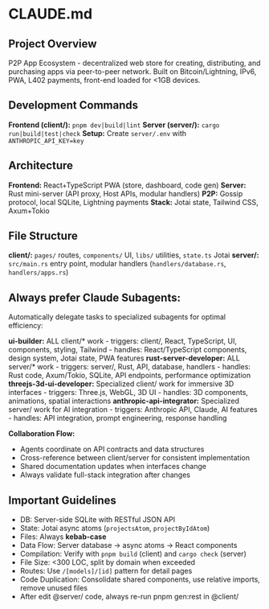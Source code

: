 # CLAUDE.md

## Project Overview
P2P App Ecosystem - decentralized web store for creating, distributing, and purchasing apps via peer-to-peer network. Built on Bitcoin/Lightning, IPv6, PWA, L402 payments, front-end loaded for <1GB devices.

## Development Commands
**Frontend (client/):** `pnpm dev|build|lint`
**Server (server/):** `cargo run|build|test|check`
**Setup:** Create `server/.env` with `ANTHROPIC_API_KEY=key`

## Architecture
**Frontend:** React+TypeScript PWA (store, dashboard, code gen)
**Server:** Rust mini-server (API proxy, Host APIs, modular handlers)
**P2P:** Gossip protocol, local SQLite, Lightning payments
**Stack:** Jotai state, Tailwind CSS, Axum+Tokio

## File Structure
**client/:** `pages/` routes, `components/` UI, `libs/` utilities, `state.ts` Jotai
**server/:** `src/main.rs` entry point, modular handlers (`handlers/database.rs`, `handlers/apps.rs`)

## Always prefer Claude Subagents:

Automatically delegate tasks to specialized subagents for optimal efficiency:

**ui-builder:** ALL client/* work - triggers: client/, React, TypeScript, UI, components, styling, Tailwind - handles: React/TypeScript components, design system, Jotai state, PWA features
**rust-server-developer:** ALL server/* work - triggers: server/, Rust, API, database, handlers - handles: Rust code, Axum/Tokio, SQLite, API endpoints, performance optimization
**threejs-3d-ui-developer:** Specialized client/ work for immersive 3D interfaces - triggers: Three.js, WebGL, 3D UI - handles: 3D components, animations, spatial interactions
**anthropic-api-integrator:** Specialized server/ work for AI integration - triggers: Anthropic API, Claude, AI features - handles: API integration, prompt engineering, response handling

**Collaboration Flow:**
- Agents coordinate on API contracts and data structures
- Cross-reference between client/server for consistent implementation
- Shared documentation updates when interfaces change
- Always validate full-stack integration after changes

## Important Guidelines
- DB: Server-side SQLite with RESTful JSON API
- State: Jotai async atoms (`projectsAtom`, `projectByIdAtom`)
- Files: Always **kebab-case**
- Data Flow: Server database → async atoms → React components
- Compilation: Verify with `pnpm build` (client) and `cargo check` (server)
- File Size: <300 LOC, split by domain when exceeded
- Routes: Use `/[models]/[id]` pattern for detail pages
- Code Duplication: Consolidate shared components, use relative imports, remove unused files
- After edit @server/ code, always re-run pnpm gen:rest in @client/
